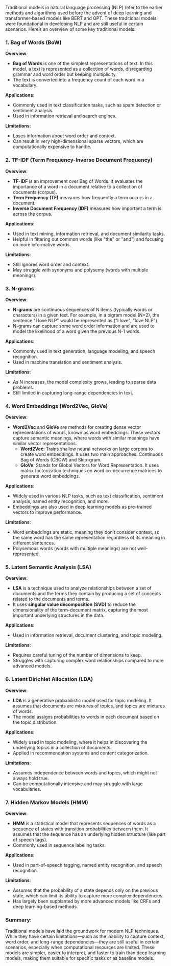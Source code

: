 Traditional models in natural language processing (NLP) refer to the earlier methods and algorithms used before the advent of deep learning and transformer-based models like BERT and GPT. These traditional models were foundational in developing NLP and are still useful in certain scenarios. Here’s an overview of some key traditional models:

### 1. **Bag of Words (BoW)**

**Overview**:
- **Bag of Words** is one of the simplest representations of text. In this model, a text is represented as a collection of words, disregarding grammar and word order but keeping multiplicity.
- The text is converted into a frequency count of each word in a vocabulary.

**Applications**:
- Commonly used in text classification tasks, such as spam detection or sentiment analysis.
- Used in information retrieval and search engines.

**Limitations**:
- Loses information about word order and context.
- Can result in very high-dimensional sparse vectors, which are computationally expensive to handle.

### 2. **TF-IDF (Term Frequency-Inverse Document Frequency)**

**Overview**:
- **TF-IDF** is an improvement over Bag of Words. It evaluates the importance of a word in a document relative to a collection of documents (corpus).
- **Term Frequency (TF)** measures how frequently a term occurs in a document.
- **Inverse Document Frequency (IDF)** measures how important a term is across the corpus.

**Applications**:
- Used in text mining, information retrieval, and document similarity tasks.
- Helpful in filtering out common words (like "the" or "and") and focusing on more informative words.

**Limitations**:
- Still ignores word order and context.
- May struggle with synonyms and polysemy (words with multiple meanings).

### 3. **N-grams**

**Overview**:
- **N-grams** are continuous sequences of N items (typically words or characters) in a given text. For example, in a bigram model (N=2), the sentence "I love NLP" would be represented as ("I love", "love NLP").
- N-grams can capture some word order information and are used to model the likelihood of a word given the previous N-1 words.

**Applications**:
- Commonly used in text generation, language modeling, and speech recognition.
- Used in machine translation and sentiment analysis.

**Limitations**:
- As N increases, the model complexity grows, leading to sparse data problems.
- Still limited in capturing long-range dependencies in text.

### 4. **Word Embeddings (Word2Vec, GloVe)**

**Overview**:
- **Word2Vec** and **GloVe** are methods for creating dense vector representations of words, known as word embeddings. These vectors capture semantic meanings, where words with similar meanings have similar vector representations.
  - **Word2Vec**: Trains shallow neural networks on large corpora to create word embeddings. It uses two main approaches: Continuous Bag of Words (CBOW) and Skip-gram.
  - **GloVe**: Stands for Global Vectors for Word Representation. It uses matrix factorization techniques on word co-occurrence matrices to generate word embeddings.

**Applications**:
- Widely used in various NLP tasks, such as text classification, sentiment analysis, named entity recognition, and more.
- Embeddings are also used in deep learning models as pre-trained vectors to improve performance.

**Limitations**:
- Word embeddings are static, meaning they don’t consider context, so the same word has the same representation regardless of its meaning in different sentences.
- Polysemous words (words with multiple meanings) are not well-represented.

### 5. **Latent Semantic Analysis (LSA)**

**Overview**:
- **LSA** is a technique used to analyze relationships between a set of documents and the terms they contain by producing a set of concepts related to the documents and terms.
- It uses **singular value decomposition (SVD)** to reduce the dimensionality of the term-document matrix, capturing the most important underlying structures in the data.

**Applications**:
- Used in information retrieval, document clustering, and topic modeling.

**Limitations**:
- Requires careful tuning of the number of dimensions to keep.
- Struggles with capturing complex word relationships compared to more advanced models.

### 6. **Latent Dirichlet Allocation (LDA)**

**Overview**:
- **LDA** is a generative probabilistic model used for topic modeling. It assumes that documents are mixtures of topics, and topics are mixtures of words.
- The model assigns probabilities to words in each document based on the topic distribution.

**Applications**:
- Widely used in topic modeling, where it helps in discovering the underlying topics in a collection of documents.
- Applied in recommendation systems and content categorization.

**Limitations**:
- Assumes independence between words and topics, which might not always hold true.
- Can be computationally intensive and may struggle with large vocabularies.

### 7. **Hidden Markov Models (HMM)**

**Overview**:
- **HMM** is a statistical model that represents sequences of words as a sequence of states with transition probabilities between them. It assumes that the sequence has an underlying hidden structure (like part of speech tags).
- Commonly used in sequence labeling tasks.

**Applications**:
- Used in part-of-speech tagging, named entity recognition, and speech recognition.

**Limitations**:
- Assumes that the probability of a state depends only on the previous state, which can limit its ability to capture more complex dependencies.
- Has largely been supplanted by more advanced models like CRFs and deep learning-based methods.

### Summary:

Traditional models have laid the groundwork for modern NLP techniques. While they have certain limitations—such as the inability to capture context, word order, and long-range dependencies—they are still useful in certain scenarios, especially when computational resources are limited. These models are simpler, easier to interpret, and faster to train than deep learning models, making them suitable for specific tasks or as baseline models.


